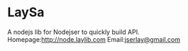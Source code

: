 LaySa
=====

A nodejs lib for Nodejser to quickly build API.  Homepage:http://node.laylib.com Email:jserlay@gmail.com
